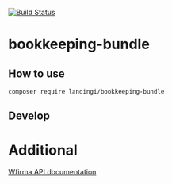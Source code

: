 [![Build Status](https://travis-ci.com/landingi/bookkeeping-bundle.svg?branch=master)](https://travis-ci.com/landingi/bookkeeping-bundle)
# bookkeeping-bundle

## How to use

```
composer require landingi/bookkeeping-bundle
```

## Develop

# Additional

[Wfirma API documentation](https://doc.wfirma.pl)

